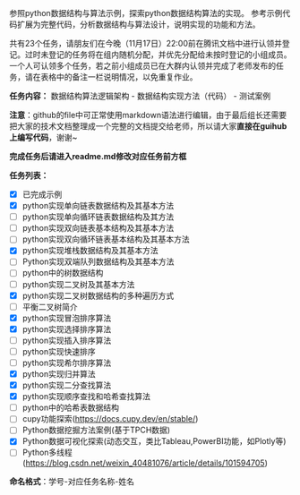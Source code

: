 参照python数据结构与算法示例，探索python数据结构算法的实现。 参考示例代码扩展为完整代码，分析数据结构与算法设计，说明实现的功能和方法。

共有23个任务，请朋友们在今晚（11月17日）22:00前在腾讯文档中进行认领并登记。过时未登记的任务将在组内随机分配，并优先分配给未按时登记的小组成员。一个人可认领多个任务，若之前小组成员已在大群内认领并完成了老师发布的任务，请在表格中的备注一栏说明情况，以免重复作业。

**任务内容：** 数据结构算法逻辑架构 - 数据结构实现方法（代码） - 测试案例

**注意**：github的file中可正常使用markdown语法进行编辑，由于最后组长还需要把大家的技术文档整理成一个完整的文档提交给老师，所以请大家**直接在guihub上编写代码**，谢谢~

**完成任务后请进入readme.md修改对应任务前方框**

**任务列表：**  
- [x] 已完成示例
- [x] python实现单向链表数据结构及其基本方法  
- [ ] python实现单向循环链表数据结构及其方法  
- [ ] python实现双向链表基本结构及其基本方法  
- [ ] python实现双向循环链表基本结构及其基本方法  
- [x] python实现堆栈数据结构及其基本方法  
- [ ] Python实现双端队列数据结构及其基本方法  
- [ ] python中的树数据结构  
- [ ] python实现二叉树及其基本方法  
- [x] python实现二叉树数据结构的多种遍历方式  
- [ ] 平衡二叉树简介  
- [x] python实现冒泡排序算法  
- [x] python实现选择排序算法  
- [ ] python实现插入排序算法  
- [ ] python实现快速排序  
- [ ] python实现希尔排序算法  
- [x] python实现归并算法  
- [x] python实现二分查找算法  
- [x] python实现顺序查找和哈希查找算法  
- [ ] python中的哈希表数据结构  
- [ ] cupy功能探索(https://docs.cupy.dev/en/stable/)  
- [ ] Python数据挖掘方法案例(基于TPCH数据)  
- [x] Python数据可视化探索(动态交互，类比Tableau,PowerBI功能，如Plotly等)  
- [ ] Python多线程(https://blog.csdn.net/weixin_40481076/article/details/101594705)  

**命名格式**：学号-对应任务名称-姓名
